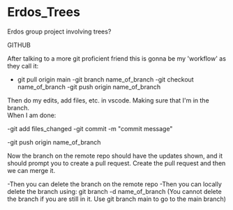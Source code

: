 # Erdos_Trees
Erdos group project involving trees?

GITHUB

After talking to a more git proficient friend this is gonna be my 'workflow' as they call it:
- git pull origin main 
-git branch name_of_branch
-git checkout name_of_branch 
-git push origin name_of_branch

Then do my edits, add files, etc. in vscode.  Making sure that I'm in the branch.  
When I am done:

-git add files_changed
-git commit -m "commit message"

-git push origin name_of_branch

Now the branch on the remote repo should have the updates shown, and it should prompt you to create a pull request.  Create the pull request and then we can merge it.  

-Then you can delete the branch on the remote repo
-Then you can locally delete the branch using: git branch -d name_of_branch
(You cannot delete the branch if you are still in it.  Use git branch main to go to the main branch)
